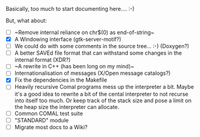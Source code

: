 Basically, too much to start documenting here.... :-)

But, what about:

- [ ] ~Remove internal reliance on chr$(0) as end-of-string~
- [x] A Windowing interface (gtk-server-motif?)
- [ ] We could do with some comments in the source tree... :-) (Doxygen?)
- [ ] A better SAVEd file format that can withstand some changes in the 
  internal format (XDR?)
- [ ] ~A rewrite in C++ (has been long on my mind)~
- [ ] Internationalisation of messages (X/Open message catalogs?)
- [x] Fix the dependencies in the Makefile
- [ ] Heavily recursive Comal programs mess up the interpreter a bit. Maybe it's a good idea to rewrite a bit of the cental interpreter to not recurse into itself too much. Or keep track of the stack size and pose a limit on the heap size the interpreter can allocate.
- [ ] Common COMAL test suite
- [ ] "STANDARD" module
- [ ] Migrate most docs to a Wiki?
